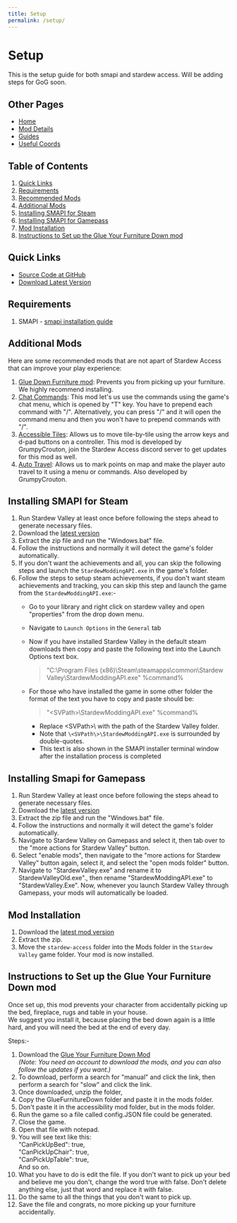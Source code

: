 ```yaml
---
title: Setup
permalink: /setup/
---
```


# Setup

This is the setup guide for both smapi and stardew access. Will be adding steps for GoG soon.

## Other Pages

- [Home](/)
- [Mod Details](/mod-details)
- [Guides](/guides)
- [Useful Coords](/useful-coords)

## Table of Contents

1. [Quick Links](#quick-links)
1. [Requirements](#requirements)
1. [Recommended Mods](#recommended-mods)
1. [Additional Mods](#additional-mods)
1. [Installing SMAPI for Steam](#installing-smapi-for-steam)
1. [Installing SMAPI for Gamepass](#installing-smapi-for-gamepass)
1. [Mod Installation](#mod-installation)
1. [Instructions to Set up the Glue Your Furniture Down mod](#instructions-to-set-up-the-glue-your-furniture-down-mod)

## Quick Links

- [Source Code at GitHub](https://github.com/stardew-access/stardew-access)
- [Download Latest Version](https://github.com/stardew-access/stardew-access/releases/latest/download/stardew-access.zip)

## Requirements

1. SMAPI - [smapi installation guide](#smapi-installation-guide)

## Additional Mods

Here are some recommended mods that are not apart of Stardew Access that can improve your play experience:


1. [Glue Down Furniture mod](https://www.nexusmods.com/stardewvalley/mods/10374): Prevents you from picking up your furniture. We highly recommend installing.
1. [Chat Commands](https://www.nexusmods.com/stardewvalley/mods/2092): This mod let's us use the commands using the game's chat menu, which is opened by "T" key. You have to prepend each command with "/". Alternatively, you can press "/" and it will open the command menu and then you won't have to prepend commands with "/".
1. [Accessible Tiles](https://grumpycrouton.com/other/AccessibleTiles.zip): Allows us to move tile-by-tile using the arrow keys and d-pad buttons on a controller. This mod is developed by GrumpyCrouton, join the Stardew Access discord server to get updates for this mod as well.
1. [Auto Travel](https://www.nexusmods.com/stardewvalley/mods/10693): Allows us to mark points on map and make the player auto travel to it using a menu or commands. Also developed by GrumpyCrouton.

## Installing SMAPI for Steam

1. Run Stardew Valley at least once before following the steps ahead to generate necessary files.
1. Download the [latest version](https://smapi.io/)
1. Extract the zip file and run the "Windows.bat" file.
1. Follow the instructions and normally it will detect the game's folder automatically.
1. If you don't want the achievements and all, you can skip the following steps and launch the `StardewModdingAPI.exe` in the game's folder.
1. Follow the steps to setup steam achievements, if you don't want steam achievements and tracking, you can skip this step and launch the game from the `StardewModdingAPI.exe`:-
    - Go to your library and right click on stardew valley and open "properties" from the drop down menu.
    - Navigate to `Launch Options` in the `General` tab
    - Now if you have installed Stardew Valley in the default steam downloads then copy and paste the following text into the Launch Options text box.

        >"C:\Program Files (x86)\Steam\steamapps\common\Stardew Valley\StardewModdingAPI.exe" %command%
    
    - For those who have installed the game in some other folder the format of the text you have to copy and paste should be:

        >"\<SVPath\>\StardewModdingAPI.exe" %command%
    
        - Replace \<SVPath\>\ with the path of the Stardew Valley folder.
        - Note that `\<SVPath\>\StardewModdingAPI.exe` is surrounded by double-quotes.
        - This text is also shown in the SMAPI installer terminal window after the installation process is completed
        
## Installing Smapi for Gamepass

1. Run Stardew Valley at least once before following the steps ahead to generate necessary files.
1. Download the [latest version](https://smapi.io/)
1. Extract the zip file and run the "Windows.bat" file.
1. Follow the instructions and normally it will detect the game's folder automatically.
1. Navigate to Stardew Valley on Gamepass and select it, then tab over to the "more actions for Stardew Valley" button.
1. Select "enable mods", then navigate to the "more actions for Stardew Valley" button again, select it, and select the "open mods folder" button.
1. Navigate to "StardewValley.exe" and rename it to StardewValleyOld.exe"., then rename "StardewModdingAPI.exe" to "StardewValley.Exe".
Now, whenever you launch Stardew Valley through Gamepass, your mods will automatically be loaded.

## Mod Installation

1. Download the [latest mod version](https://github.com/stardew-access/stardew-access/releases/latest/download/stardew-access.zip)
1. Extract the zip.
1. Move the `stardew-access` folder into the Mods folder in the `Stardew Valley` game folder. Your mod is now installed.

## Instructions to Set up the Glue Your Furniture Down mod

Once set up, this mod prevents your character from accidentally picking up the bed, fireplace, rugs and table in your house.  
We suggest you install it, because placing the bed down again is a little hard, and you will need the bed at the end of every day.

Steps:-
1. Download the [Glue Your Furniture Down Mod](https://www.nexusmods.com/stardewvalley/mods/10374)  
*(Note: You need an account to download the mods, and you can also follow the updates if you want.)*
1. To download, perform a search for "manual" and click the link, then perform a search for "slow" and click the link.
1. Once downloaded, unzip the folder,  
1. Copy the GlueFurnitureDown folder and paste it in the mods folder.  
1. Don't paste it in the accessibility mod folder, but in the mods folder.  
1. Run the game so a file called config.JSON file could be generated.  
1. Close the game.  
1. Open that file with notepad.  
1. You will see text like this:  
  "CanPickUpBed": true,  
  "CanPickUpChair": true,  
  "CanPickUpTable": true,  
  And so on. 
1. What you have to do is edit the file. If you don't want to pick up your bed and believe me you don't, change the word true with false. Don't delete anything else, just that word and replace it with false.  
1. Do the same to all the things that you don't want to pick up.  
1. Save the file and congrats, no more picking up your furniture accidentally.  
